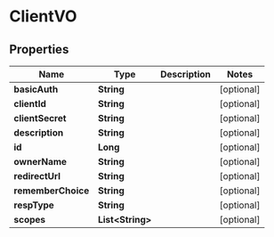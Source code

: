 
# ClientVO

## Properties
Name | Type | Description | Notes
------------ | ------------- | ------------- | -------------
**basicAuth** | **String** |  |  [optional]
**clientId** | **String** |  |  [optional]
**clientSecret** | **String** |  |  [optional]
**description** | **String** |  |  [optional]
**id** | **Long** |  |  [optional]
**ownerName** | **String** |  |  [optional]
**redirectUrl** | **String** |  |  [optional]
**rememberChoice** | **String** |  |  [optional]
**respType** | **String** |  |  [optional]
**scopes** | **List&lt;String&gt;** |  |  [optional]



